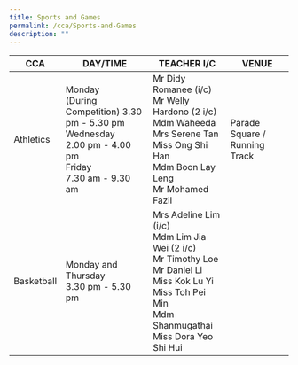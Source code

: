 ```yaml
---
title: Sports and Games
permalink: /cca/Sports-and-Games
description: ""
---
```

| CCA | DAY/TIME | TEACHER I/C| VENUE
| -------- | -------- | -------- |-------- |
| Athletics     | Monday<BR>(During Competition) 3.30 pm - 5.30 pm<BR>Wednesday<BR>2.00 pm - 4.00 pm<BR>Friday<BR>7.30 am - 9.30 am     | Mr Didy Romanee (i/c)<BR>Mr Welly Hardono (2 i/c)<BR>Mdm Waheeda<BR>Mrs Serene Tan<BR>Miss Ong Shi Han<BR>Mdm Boon Lay Leng<BR>Mr Mohamed Fazil     | Parade Square / Running Track|
|Basketball| Monday and Thursday<BR>3.30 pm - 5.30 pm | Mrs Adeline Lim (i/c)<BR>Mdm Lim Jia Wei (2 i/c)  <BR>Mr Timothy Loe  <BR>Mr Daniel Li<BR>Miss Kok Lu Yi<BR>Miss Toh Pei Min<BR>Mdm Shanmugathai<BR>Miss Dora Yeo Shi Hui